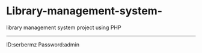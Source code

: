# Library-management-system-
library management system project using PHP








-------------------------------------------------------------------
ID:serbermz
Password:admin
